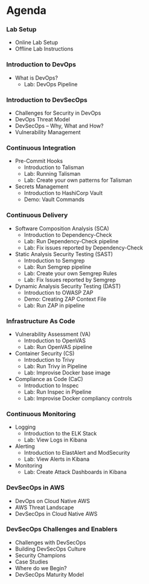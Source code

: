 # Agenda

### Lab Setup
- Online Lab Setup
- Offline Lab Instructions

### Introduction to DevOps
- What is DevOps?
    - Lab: DevOps Pipeline

### Introduction to DevSecOps
- Challenges for Security in DevOps
- DevOps Threat Model
- DevSecOps – Why, What and How?
- Vulnerability Management

### Continuous Integration
- Pre-Commit Hooks
    - Introduction to Talisman
    - Lab: Running Talisman
    - Lab: Create your own patterns for Talisman
- Secrets Management
    - Introduction to HashiCorp Vault
    - Demo:  Vault Commands

### Continuous Delivery
- Software Composition Analysis (SCA)
    - Introduction to Dependency-Check
    - Lab: Run Dependency-Check pipeline
    - Lab: Fix issues reported by Dependency-Check
- Static Analysis Security Testing (SAST)
    - Introduction to Semgrep
    - Lab: Run Semgrep pipeline
    - Lab: Create your own Semgrep Rules
    - Lab: Fix Issues reported by Semgrep 
- Dynamic Analysis Security Testing (DAST)
    - Introduction to OWASP ZAP
    - Demo: Creating ZAP Context File
    - Lab: Run ZAP in pipeline

### Infrastructure As Code
- Vulnerability Assessment (VA)
    - Introduction to OpenVAS
    - Lab: Run OpenVAS pipeline
- Container Security (CS)
    - Introduction to Trivy
    - Lab: Run Trivy in Pipeline
    - Lab: Improvise Docker base image
- Compliance as Code (CaC)
    - Introduction to Inspec
    - Lab: Run Inspec in Pipeline
    - Lab: Improvise Docker compliancy controls

### Continuous Monitoring
- Logging
    - Introduction to the ELK Stack
    - Lab: View Logs in Kibana
- Alerting
    - Introduction to ElastAlert and ModSecurity
    - Lab: View Alerts in Kibana
- Monitoring
    - Lab: Create Attack Dashboards in Kibana

### DevSecOps in AWS
- DevOps on Cloud Native AWS
- AWS Threat Landscape
- DevSecOps in Cloud Native AWS

### DevSecOps Challenges and Enablers
- Challenges with DevSecOps
- Building DevSecOps Culture
- Security Champions
- Case Studies
- Where do we Begin?
- DevSecOps Maturity Model

